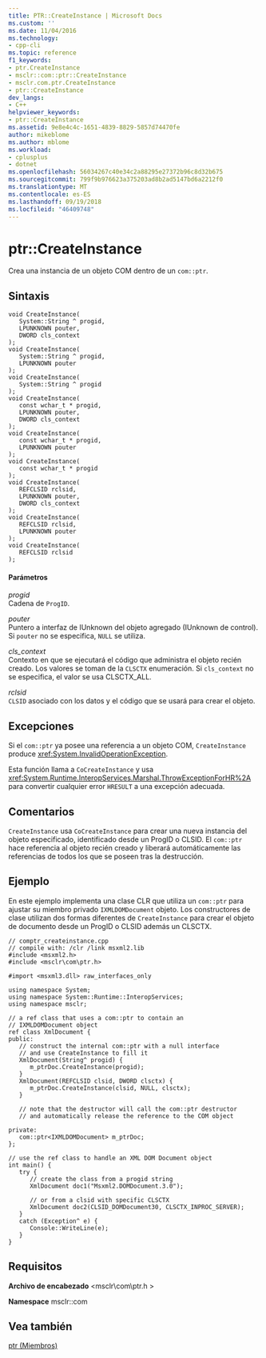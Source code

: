 ```yaml
---
title: PTR::CreateInstance | Microsoft Docs
ms.custom: ''
ms.date: 11/04/2016
ms.technology:
- cpp-cli
ms.topic: reference
f1_keywords:
- ptr.CreateInstance
- msclr::com::ptr::CreateInstance
- msclr.com.ptr.CreateInstance
- ptr::CreateInstance
dev_langs:
- C++
helpviewer_keywords:
- ptr::CreateInstance
ms.assetid: 9e8e4c4c-1651-4839-8829-5857d74470fe
author: mikeblome
ms.author: mblome
ms.workload:
- cplusplus
- dotnet
ms.openlocfilehash: 56034267c40e34c2a88295e27372b96c8d32b675
ms.sourcegitcommit: 799f9b976623a375203ad8b2ad5147bd6a2212f0
ms.translationtype: MT
ms.contentlocale: es-ES
ms.lasthandoff: 09/19/2018
ms.locfileid: "46409748"
---
```

# <a name="ptrcreateinstance"></a>ptr::CreateInstance

Crea una instancia de un objeto COM dentro de un `com::ptr`.

## <a name="syntax"></a>Sintaxis

```
void CreateInstance(
   System::String ^ progid,
   LPUNKNOWN pouter,
   DWORD cls_context
);
void CreateInstance(
   System::String ^ progid,
   LPUNKNOWN pouter
);
void CreateInstance(
   System::String ^ progid
);
void CreateInstance(
   const wchar_t * progid,
   LPUNKNOWN pouter,
   DWORD cls_context
);
void CreateInstance(
   const wchar_t * progid,
   LPUNKNOWN pouter
);
void CreateInstance(
   const wchar_t * progid
);
void CreateInstance(
   REFCLSID rclsid,
   LPUNKNOWN pouter,
   DWORD cls_context
);
void CreateInstance(
   REFCLSID rclsid,
   LPUNKNOWN pouter
);
void CreateInstance(
   REFCLSID rclsid
);
```

#### <a name="parameters"></a>Parámetros

*progid*<br/>
Cadena de `ProgID`.

*pouter*<br/>
Puntero a interfaz de IUnknown del objeto agregado (IUnknown de control). Si `pouter` no se especifica, `NULL` se utiliza.

*cls_context*<br/>
Contexto en que se ejecutará el código que administra el objeto recién creado. Los valores se toman de la `CLSCTX` enumeración. Si `cls_context` no se especifica, el valor se usa CLSCTX_ALL.

*rclsid*<br/>
`CLSID` asociado con los datos y el código que se usará para crear el objeto.

## <a name="exceptions"></a>Excepciones

Si el `com::ptr` ya posee una referencia a un objeto COM, `CreateInstance` produce <xref:System.InvalidOperationException>.

Esta función llama a `CoCreateInstance` y usa <xref:System.Runtime.InteropServices.Marshal.ThrowExceptionForHR%2A> para convertir cualquier error `HRESULT` a una excepción adecuada.

## <a name="remarks"></a>Comentarios

`CreateInstance` usa `CoCreateInstance` para crear una nueva instancia del objeto especificado, identificado desde un ProgID o CLSID. El `com::ptr` hace referencia al objeto recién creado y liberará automáticamente las referencias de todos los que se poseen tras la destrucción.

## <a name="example"></a>Ejemplo

En este ejemplo implementa una clase CLR que utiliza un `com::ptr` para ajustar su miembro privado `IXMLDOMDocument` objeto. Los constructores de clase utilizan dos formas diferentes de `CreateInstance` para crear el objeto de documento desde un ProgID o CLSID además un CLSCTX.

```
// comptr_createinstance.cpp
// compile with: /clr /link msxml2.lib
#include <msxml2.h>
#include <msclr\com\ptr.h>

#import <msxml3.dll> raw_interfaces_only

using namespace System;
using namespace System::Runtime::InteropServices;
using namespace msclr;

// a ref class that uses a com::ptr to contain an
// IXMLDOMDocument object
ref class XmlDocument {
public:
   // construct the internal com::ptr with a null interface
   // and use CreateInstance to fill it
   XmlDocument(String^ progid) {
      m_ptrDoc.CreateInstance(progid);
   }
   XmlDocument(REFCLSID clsid, DWORD clsctx) {
      m_ptrDoc.CreateInstance(clsid, NULL, clsctx);
   }

   // note that the destructor will call the com::ptr destructor
   // and automatically release the reference to the COM object

private:
   com::ptr<IXMLDOMDocument> m_ptrDoc;
};

// use the ref class to handle an XML DOM Document object
int main() {
   try {
      // create the class from a progid string
      XmlDocument doc1("Msxml2.DOMDocument.3.0");

      // or from a clsid with specific CLSCTX
      XmlDocument doc2(CLSID_DOMDocument30, CLSCTX_INPROC_SERVER);
   }
   catch (Exception^ e) {
      Console::WriteLine(e);
   }
}
```

## <a name="requirements"></a>Requisitos

**Archivo de encabezado** \<msclr\com\ptr.h >

**Namespace** msclr::com

## <a name="see-also"></a>Vea también

[ptr (Miembros)](../dotnet/ptr-members.md)
